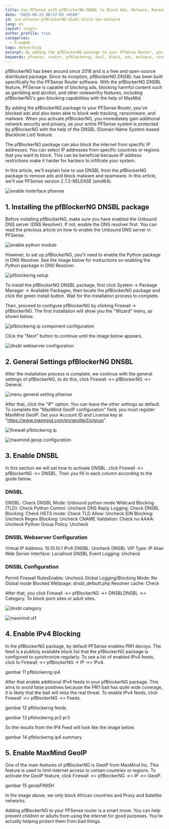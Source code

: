 ```yaml
---
title: Use PFSense with pfBlockerNG DNSBL to Block Ads, Malware, Ransomware, and Web Tracking
date: "2025-09-23 08:57:03 +0100"
id: use-pfsense-pfBlockerNG-dnsbl-block-ads-malware
lang: en
layout: single
author_profile: true
categories:
  - FreeBSD
tags: Networking
excerpt: By adding the pfBlockerNG package to your PFSense Router, you've blocked ads and also been able to block web tracking, ransomware, and malware. When you activate pfBlockerNG, you immediately gain additional network security and privacy, as your entire PFSense system is protected by pfBlockerNG with the help of the DNSBL (Domain Name System-based Blackhole List) feature
keywords: pfsense, router, pfblockerng, dnsl, block, ads, malware, ransomware, web, tracking, firewall
---
```


pfBlockerNG has been around since 2018 and is a free and open-source distributed package. Since its inception, pfBlockerNG DNSBL has been built specifically for the PFSense Router software. With the pfBlockerNG DNSBL feature, PFSense is capable of blocking ads, blocking harmful content such as gambling and alcohol, and other noteworthy features, including pfBlockerNG's geo-blocking capabilities with the help of MaxMid.

By adding the pfBlockerNG package to your PFSense Router, you've blocked ads and also been able to block web tracking, ransomware, and malware. When you activate pfBlockerNG, you immediately gain additional network security and privacy, as your entire PFSense system is protected by pfBlockerNG with the help of the DNSBL (Domain Name System-based Blackhole List) feature.

The pfBlockerNG package can also block the internet from specific IP addresses. You can select IP addresses from specific countries or regions that you want to block. This can be beneficial because IP address restrictions make it harder for hackers to infiltrate your system.

In this article, we'll explain how to use DNSBL from the pfBlockerNG package to remove ads and block malware and spamware. In this article, we'll use PFSense version 2.7.2-RELEASE (amd64).

![enable insterface pfsense](https://gitlab.com/unixbsdshell/unixbsdshell.gitlab.io/-/raw/main/img/1_enable_insterface.png)

## 1. Installing the pfBlockerNG DNSBL package

Before installing pfBlockerNG, make sure you have enabled the Unbound DNS server (DNS Resolver). If not, enable the DNS resolver first. You can read the previous article on how to enable the Unbound DNS server in PFSense.

![enable python module](https://gitlab.com/unixbsdshell/unixbsdshell.gitlab.io/-/raw/main/img/2_enable_Python-Module.png)

However, to set up pfBlockerNG, you'll need to enable the Python package in DNS Resolver. See the image below for instructions on enabling the Python package in DNS Resolver.

![pfblockerng setup](https://gitlab.com/unixbsdshell/unixbsdshell.gitlab.io/-/raw/main/img/3_pfblockerng-setup.png)

To install the pfBlockerNG DNSBL package, first click System -> Package Manager -> Available Packages, then locate the pfBlockerNG package and click the green Install button. Wait for the installation process to complete.

Then, proceed to configure pfBlockerNG by clicking Firewall -> pfBlockerNG. The first installation will show you the "Wizard" menu, as shown below.

![pfblockerng ip component configuration](https://gitlab.com/unixbsdshell/unixbsdshell.gitlab.io/-/raw/main/img/4_pfblockerNG-IP.png)

Click the "Next" button to continue until the image below appears.

![dnsbl webserver configuration](https://gitlab.com/unixbsdshell/unixbsdshell.gitlab.io/-/raw/main/img/5-dnsbl-webserver-configuration.png)


## 2. General Settings pfBlockerNG DNSBL

After the installation process is complete, we continue with the general settings of pfBlockerNG, to do this, click Firewall ->> pfBlockerNG ->> General.

![menu general setting pfsense](https://gitlab.com/unixbsdshell/unixbsdshell.gitlab.io/-/raw/main/img/6_menu-general-setup-pfsense.png)

After that, click the "IP" option. You can leave the other settings as default. To complete the "MaxMind GeoIP configuration" field, you must register MaxMind GeoIP. Get your Account ID and License key at "https://www.maxmind.com/en/geolite2/signup".

![firewall pfblockerng ip](https://gitlab.com/unixbsdshell/unixbsdshell.gitlab.io/-/raw/main/img/7_firewall-fblockerng-ip.png)


![maxmind geoip configuration](https://gitlab.com/unixbsdshell/unixbsdshell.gitlab.io/-/raw/main/img/8-maxmind-geoip.png)

## 3. Enable DNSBL
   
In this section we will set how to activate DNSBL. click Firewall ->> pfBlockerNG ->> DNSBL. Then you fill in each column according to the guide below.

### DNSBL

DNSBL: Check
DNSBL Mode: Unbound python mode
Wildcard Blocking (TLD): Check
Python Control: Uncheck
DNS Reply Logging: Check
DNSBL Blocking: Check
HSTS mode: Check
TLD Allow: Uncheck
IDN Blocking: Uncheck
Regex Blocking: Uncheck
CNAME Validation: Check
no AAAA: Uncheck
Python Group Policy: Uncheck

### DNSBL Webserver Configuration

Virtual IP Address: 10.10.10.1
IPv6 DNSBL: Uncheck
DNSBL VIP Type: IP Alias
Web Server Interface: Localhost
DNSBL Event Logging: Uncheck

### DNSBL Configuration

Permit Firewall RulesEnable: Uncheck
Global Logging/Blocking Mode: No Global mode
Blocked Webpage: dnsbl_default.php
Resolver cache: Check

After that, you click Firewall ->> pfBlockerNG ->> DNSBLDNSBL ->> Category. To block porn sites or adult sites.

![dnsbl category](https://gitlab.com/unixbsdshell/unixbsdshell.gitlab.io/-/raw/main/img/9-DNSBL-Category.png)

![maxmind ut1](https://gitlab.com/unixbsdshell/unixbsdshell.gitlab.io/-/raw/main/img/10-maxmind-UT1.png)

## 4. Enable IPv4 Blocking

In the pfBlockerNG package, by default PFSense enables PRI1 decoys. The feed is a publicly available block list that the pfBlockerNG package is configured to synchronize regularly. To see a list of enabled IPv4 feeds, click to Firewall ->> pfBlockerNG -> IP ->> IPv4.


gambar 11 pfblockerng ip4



After that enable additional IPv4 feeds in your pfBlockerNG package. This aims to avoid false positives because the PRI1 bait has quite wide coverage, it is likely that the bait will miss the real threat. To enable IPv4 feeds, click Firewall ->> pfBlockerNG ->> Feeds.

gambar 12 pfblockerng feeds

gambar 13 pfblockerng pr2 pr3








So the results from the IP4 Feed will look like the image below.


gambar 14 pfblockerng ip4 summary





## 5. Enable MaxMind GeoIP

One of the main features of pfBlockerNG is GeoIP from MaxMind Inc. This feature is used to limit internet access to certain countries or regions. To activate the GeoIP feature, click Firewall ->> pfBlockerNG ->> IP ->> GeoIP.


gambar 15 geoipFINISH


In the image above, we only block African countries and Proxy and Satellite networks.

Adding pfBlockerNG to your PFSense router is a smart move. You can help prevent children or adults from using the internet for good purposes. You're actually helping protect them from bad things.







